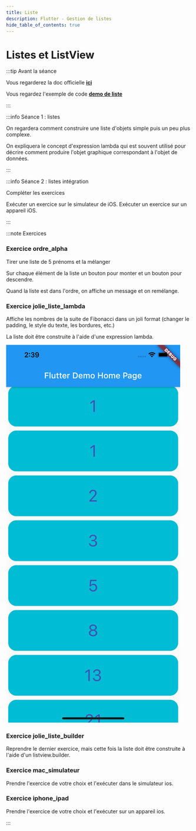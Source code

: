 ```yaml
---
title: Liste
description: Flutter - Gestion de listes
hide_table_of_contents: true
---
```


# Listes et ListView

<Row>

<Column>

:::tip Avant la séance

Vous regarderez la doc officielle **[ici](https://flutter.dev/docs/cookbook/lists/basic-list)**

Vous regardez l'exemple de code **[demo de liste](https://github.com/departement-info-cem/5N6-mobile-2-Nouveau/tree/main/code/liste)**

:::

</Column>

<Column>

:::info Séance 1 : listes

On regardera comment construire une liste d'objets simple puis un peu plus complexe.

On expliquera le concept d'expression lambda qui est souvent utilisé pour décrire comment produire l'objet graphique correspondant à l'objet de données.

:::

:::info Séance 2 : listes intégration

Compléter les exercices

Exécuter un exercice sur le simulateur de iOS. Exécuter un exercice sur un appareil iOS.

:::

</Column>

</Row>

:::note Exercices

### Exercice ordre_alpha

Tirer une liste de 5 prénoms et la mélanger

Sur chaque élément de la liste un bouton pour monter et un bouton pour descendre.

Quand la liste est dans l'ordre, on affiche un message et on remélange.

### Exercice jolie_liste_lambda

<Row>

<Column size="9">

Affiche les nombres de la suite de Fibonacci dans un joli format (changer le padding, le style du texte, les bordures, etc.)

La liste doit être construite à l'aide d'une expression lambda.

</Column>

<Column size="3">

![jolie liste lambda](_04-liste/jolie-liste-lambda.png)

</Column>

</Row>

### Exercice jolie_liste_builder

Reprendre le dernier exercice, mais cette fois la liste doit être construite à l'aide d'un listview.builder.

### Exercice mac_simulateur

Prendre l'exercice de votre choix et l'exécuter dans le simulateur ios.

### Exercice iphone_ipad

Prendre l'exercice de votre choix et l'exécuter sur un appareil ios.

:::
